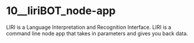 # 10__liriBOT_node-app
LIRI is a Language Interpretation and Recognition Interface.  LIRI is a command line node app that takes in parameters and gives you back data.
